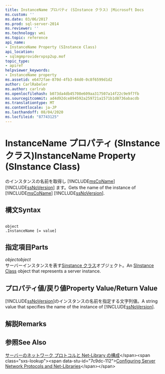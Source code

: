 ```yaml
---
title: InstanceName プロパティ (SInstance クラス) |Microsoft Docs
ms.custom: ''
ms.date: 03/06/2017
ms.prod: sql-server-2014
ms.reviewer: ''
ms.technology: wmi
ms.topic: reference
api_name:
- InstanceName Property (SInstance Class)
api_location:
- sqlmgmproviderxpsp2up.mof
topic_type:
- apiref
helpviewer_keywords:
- InstanceName property
ms.assetid: e6472fae-870d-4fb3-84d0-0c8f6599d1d2
author: CarlRabeler
ms.author: carlrab
ms.openlocfilehash: b073da4db45708e609aa317507a14f22c9e9f7fb
ms.sourcegitcommit: ad4d92dce894592a259721a1571b1d8736abacdb
ms.translationtype: MT
ms.contentlocale: ja-JP
ms.lasthandoff: 08/04/2020
ms.locfileid: "87743125"
---
```

# <a name="instancename-property-sinstance-class"></a><span data-ttu-id="7c9dc-102">InstanceName プロパティ (SInstance クラス)</span><span class="sxs-lookup"><span data-stu-id="7c9dc-102">InstanceName Property (SInstance Class)</span></span>
  <span data-ttu-id="7c9dc-103">のインスタンスの名前を取得し [!INCLUDE[msCoName](../../../includes/msconame-md.md)] [!INCLUDE[ssNoVersion](../../../includes/ssnoversion-md.md)] ます。</span><span class="sxs-lookup"><span data-stu-id="7c9dc-103">Gets the name of the instance of [!INCLUDE[msCoName](../../../includes/msconame-md.md)] [!INCLUDE[ssNoVersion](../../../includes/ssnoversion-md.md)].</span></span>  
  
## <a name="syntax"></a><span data-ttu-id="7c9dc-104">構文</span><span class="sxs-lookup"><span data-stu-id="7c9dc-104">Syntax</span></span>  
  
```  
  
object  
.InstanceName [= value]  
```  
  
## <a name="parts"></a><span data-ttu-id="7c9dc-105">指定項目</span><span class="sxs-lookup"><span data-stu-id="7c9dc-105">Parts</span></span>  
 <span data-ttu-id="7c9dc-106">*object*</span><span class="sxs-lookup"><span data-stu-id="7c9dc-106">*object*</span></span>  
 <span data-ttu-id="7c9dc-107">サーバーインスタンスを表す[Sinstance クラス](sinstance-class.md)オブジェクト。</span><span class="sxs-lookup"><span data-stu-id="7c9dc-107">An [SInstance Class](sinstance-class.md) object that represents a server instance.</span></span>  
  
## <a name="property-valuereturn-value"></a><span data-ttu-id="7c9dc-108">プロパティ値/戻り値</span><span class="sxs-lookup"><span data-stu-id="7c9dc-108">Property Value/Return Value</span></span>  
 <span data-ttu-id="7c9dc-109">[!INCLUDE[ssNoVersion](../../../includes/ssnoversion-md.md)]のインスタンスの名前を指定する文字列値。</span><span class="sxs-lookup"><span data-stu-id="7c9dc-109">A string value that specifies the name of the instance of [!INCLUDE[ssNoVersion](../../../includes/ssnoversion-md.md)].</span></span>  
  
## <a name="remarks"></a><span data-ttu-id="7c9dc-110">解説</span><span class="sxs-lookup"><span data-stu-id="7c9dc-110">Remarks</span></span>  
  
## <a name="see-also"></a><span data-ttu-id="7c9dc-111">参照</span><span class="sxs-lookup"><span data-stu-id="7c9dc-111">See Also</span></span>  
 <span data-ttu-id="7c9dc-112">[サーバーのネットワーク プロトコルと Net-Library の構成](https://msdn.microsoft.com/library/ms177485\(v=sql.100\).aspx)</span><span class="sxs-lookup"><span data-stu-id="7c9dc-112">[Configuring Server Network Protocols and Net-Libraries](https://msdn.microsoft.com/library/ms177485\(v=sql.100\).aspx)</span></span>  
  
  
